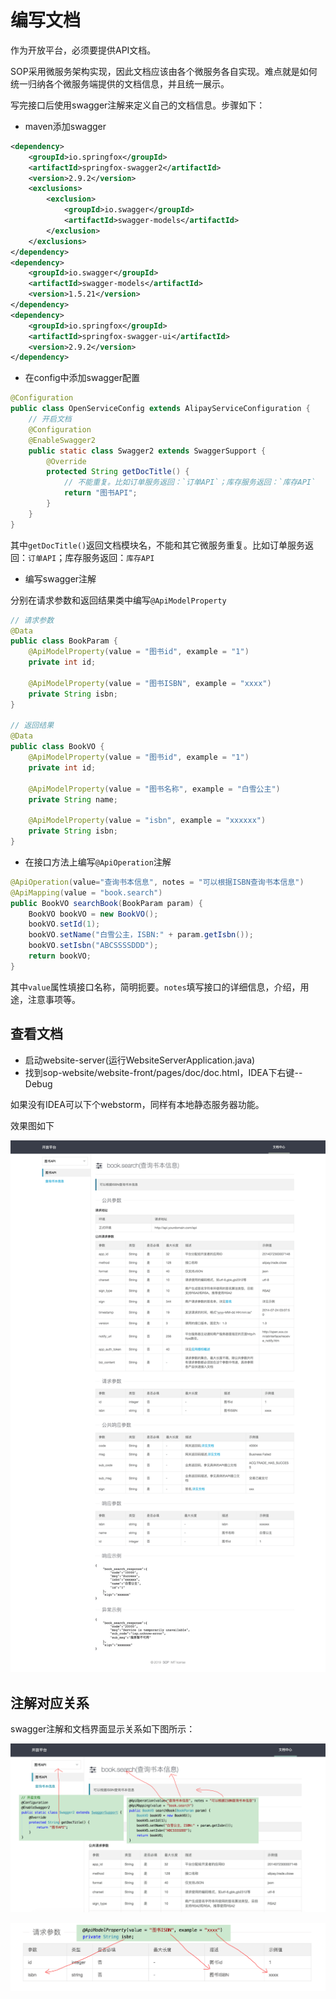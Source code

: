 # 编写文档

作为开放平台，必须要提供API文档。

SOP采用微服务架构实现，因此文档应该由各个微服务各自实现。难点就是如何统一归纳各个微服务端提供的文档信息，并且统一展示。

写完接口后使用swagger注解来定义自己的文档信息。步骤如下：

- maven添加swagger

```xml
<dependency>
    <groupId>io.springfox</groupId>
    <artifactId>springfox-swagger2</artifactId>
    <version>2.9.2</version>
    <exclusions>
        <exclusion>
            <groupId>io.swagger</groupId>
            <artifactId>swagger-models</artifactId>
        </exclusion>
    </exclusions>
</dependency>
<dependency>
    <groupId>io.swagger</groupId>
    <artifactId>swagger-models</artifactId>
    <version>1.5.21</version>
</dependency>
<dependency>
    <groupId>io.springfox</groupId>
    <artifactId>springfox-swagger-ui</artifactId>
    <version>2.9.2</version>
</dependency>

```

- 在config中添加swagger配置

```java
@Configuration
public class OpenServiceConfig extends AlipayServiceConfiguration {
    // 开启文档
    @Configuration
    @EnableSwagger2
    public static class Swagger2 extends SwaggerSupport {
        @Override
        protected String getDocTitle() {
            // 不能重复。比如订单服务返回：`订单API`；库存服务返回：`库存API`
            return "图书API";
        }
    }
}
```

其中`getDocTitle()`返回文档模块名，不能和其它微服务重复。比如订单服务返回：`订单API`；库存服务返回：`库存API`

- 编写swagger注解

分别在请求参数和返回结果类中编写`@ApiModelProperty`

```java
// 请求参数
@Data
public class BookParam {
    @ApiModelProperty(value = "图书id", example = "1")
    private int id;

    @ApiModelProperty(value = "图书ISBN", example = "xxxx")
    private String isbn;
}

// 返回结果
@Data
public class BookVO {
    @ApiModelProperty(value = "图书id", example = "1")
    private int id;

    @ApiModelProperty(value = "图书名称", example = "白雪公主")
    private String name;

    @ApiModelProperty(value = "isbn", example = "xxxxxx")
    private String isbn;
}
```

- 在接口方法上编写`@ApiOperation`注解

```java
@ApiOperation(value="查询书本信息", notes = "可以根据ISBN查询书本信息")
@ApiMapping(value = "book.search")
public BookVO searchBook(BookParam param) {
    BookVO bookVO = new BookVO();
    bookVO.setId(1);
    bookVO.setName("白雪公主，ISBN:" + param.getIsbn());
    bookVO.setIsbn("ABCSSSSDDD");
    return bookVO;
}
```

其中`value`属性填接口名称，简明扼要。`notes`填写接口的详细信息，介绍，用途，注意事项等。

## 查看文档

- 启动website-server(运行WebsiteServerApplication.java)
- 找到sop-website/website-front/pages/doc/doc.html，IDEA下右键--Debug

如果没有IDEA可以下个webstorm，同样有本地静态服务器功能。

效果图如下

![预览](images/10041_1.png "10041_1.png")

## 注解对应关系

swagger注解和文档界面显示关系如下图所示：

![预览](images/10041_2.png "10041_2.png")


![预览](images/10041_3.png "10041_3.png")